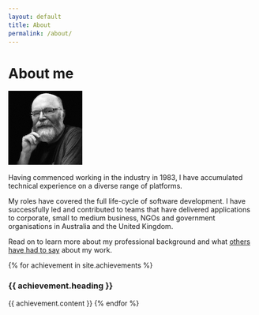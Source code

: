 ```yaml
---
layout: default
title: About
permalink: /about/
---
```


# About me

<div class="flex items-center px-6 py-4">
    <img alt="photo" class="block mx-auto sm:mx-0 sm:flex-shrink-0 h-auto sm:h-24 rounded-full" src="/assets/images/keith.jpg">
</div>

Having commenced working in the industry in 1983, I have accumulated technical experience on a diverse range of platforms.

My roles have covered the full life-cycle of software development. I have successfully led and contributed to teams that have delivered applications to corporate, small to medium business, NGOs and government organisations in Australia and the United Kingdom.

Read on to learn more about my professional background and what [others have had to say](/testimonials) about my work.

{% for achievement in site.achievements %}
  <h3>{{ achievement.heading }}</h3>
  {{ achievement.content }}
{% endfor %}
